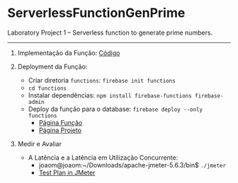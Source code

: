 # ServerlessFunctionGenPrime
Laboratory Project 1 – Serverless function to generate prime numbers.

----------------------------------------------------------------------------------

1. Implementação da Função: [Código](functions/index.js)
  
2. Deployment da Função:
   - Criar diretoria `functions`: `firebase init functions`
   - `cd functions`
   - Instalar dependências: `npm install firebase-functions firebase-admin`
   - Deploy da função para o database: `firebase deploy --only functions`
     - [Página Função](https://us-central1-serverlessfunctiongenprime.cloudfunctions.net/generatePrimes)
     - [Página Projeto](https://console.firebase.google.com/project/serverlessfunctiongenprime/overview)
         
3. Medir e Avaliar
   - A Latência e a Latência em Utilização Concurrente:
     - joaom@joaom:~/Downloads/apache-jmeter-5.6.3/bin$ `./jmeter`
     - [Test Plan in JMeter](functions/index.js) 
